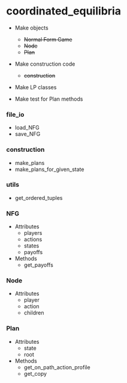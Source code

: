 # coordinated_equilibria

* Make objects
  * ~~Normal Form Game~~
  * ~~Node~~
  * ~~Plan~~

* Make construction code
  * ~~construction~~

* Make LP classes

* Make test for Plan methods



### file_io

* load_NFG
* save_NFG



### construction

* make_plans
* make_plans_for_given_state


### utils

* get_ordered_tuples






### NFG

* Attributes
  * players
  * actions
  * states
  * payoffs
* Methods
  * get_payoffs


### Node

* Attributes
  * player
  * action
  * children


### Plan

* Attributes
  * state
  * root
* Methods
  * get_on_path_action_profile
  * get_copy
